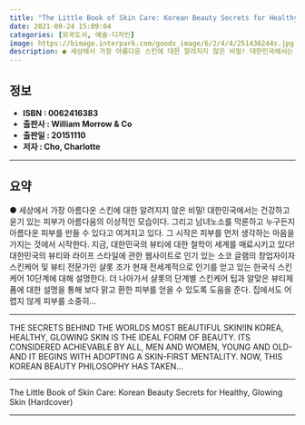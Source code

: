 ```yaml
---
title: "The Little Book of Skin Care: Korean Beauty Secrets for Healthy, Glowing Skin (Hardcover)"
date: 2021-09-24 15:09:04
categories: [외국도서, 예술-디자인]
image: https://bimage.interpark.com/goods_image/6/2/4/4/251436244s.jpg
description: ● 세상에서 가장 아름다운 스킨에 대한 알려지지 않은 비밀! 대한민국에서는 건강하고 윤기 있는 피부가 아름다움의 이상적인 모습이다. 그리고 남녀노소를 막론하고 누구든지 아름다운 피부를 만들 수 있다고 여겨지고 있다. 그 시작은 피부를 먼저 생각하는 마음을 가지는 것에서 시작한다. 지
---
```


## **정보**

- **ISBN : 0062416383**
- **출판사 : William Morrow & Co**
- **출판일 : 20151110**
- **저자 : Cho, Charlotte**

------



## **요약**

●  세상에서 가장 아름다운 스킨에 대한 알려지지 않은 비밀!  대한민국에서는 건강하고 윤기 있는 피부가 아름다움의 이상적인 모습이다. 그리고 남녀노소를 막론하고 누구든지 아름다운 피부를 만들 수 있다고 여겨지고 있다. 그 시작은 피부를 먼저 생각하는 마음을 가지는 것에서 시작한다. 지금, 대한민국의 뷰티에 대한 철학이 세계를 매료시키고 있다!  대한민국의 뷰티와 라이프 스타일에 관한 웹사이트로 인기 있는 소코 글램의 창업자이자 스킨케어 및 뷰티 전문가인 샬롯 조가 현재 전세계적으로 인기를 얻고 있는 한국식 스킨케어 10단계에 대해 설명한다. 더 나아가서 샬롯의 단계별 스킨케어 팁과 알맞은 뷰티제품에 대한 설명을 통해 보다 맑고 환한 피부를 얻을 수 있도록 도움을 준다. 집에서도 어렵지 않게 피부를 소중히...

------

THE SECRETS BEHIND THE WORLDS MOST BEAUTIFUL SKIN!IN KOREA, HEALTHY, GLOWING SKIN IS THE IDEAL FORM OF BEAUTY. ITS CONSIDERED ACHIEVABLE BY ALL, MEN AND WOMEN, YOUNG AND OLD-AND IT BEGINS WITH ADOPTING A SKIN-FIRST MENTALITY. NOW, THIS KOREAN BEAUTY PHILOSOPHY HAS TAKEN... 

------


The Little Book of Skin Care: Korean Beauty Secrets for Healthy, Glowing Skin (Hardcover) 

------


